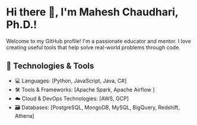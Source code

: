 # Hi there 👋, I'm Mahesh Chaudhari, Ph.D.!

Welcome to my GitHub profile! I'm a passionate educator and mentor. I love creating useful tools that help solve real-world problems through code.

## 🔧 Technologies & Tools
- 💻 Languages: [Python, JavaScript, Java, C#]
- 🛠️ Tools & Frameworks: [Apache Spark, Apache Airflow ]
- ☁️ Cloud & DevOps Technologies: [AWS, GCP]
- 🗃️ Databases: [PostgreSQL, MongoDB, MySQL, BigQuery, Redshift, Athena]


<!--
**mchaudhari2023/mchaudhari2023** is a ✨ _special_ ✨ repository because its `README.md` (this file) appears on your GitHub profile.

Here are some ideas to get you started:

- 🔭 I’m currently working on ...
- 🌱 I’m currently learning ...
- 👯 I’m looking to collaborate on ...
- 🤔 I’m looking for help with ...
- 💬 Ask me about ...
- 📫 How to reach me: ...
- 😄 Pronouns: ...
- ⚡ Fun fact: ...
-->
